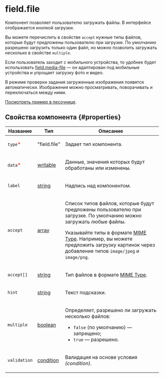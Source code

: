 # field.file

Компонент позволяет пользователю загружать файлы. В интерфейсе отображается кнопкой загрузки.

Вы можете перечислить в свойстве `accept` нужные типы файлов, которые будут предложены пользователю при загрузке. По умолчанию разрешено загрузить только один файл, но можно позволить загружать несколько в свойстве `multiple`.

Если пользователь заходит с мобильного устройства, то удобнее будет использовать [field.media-file](field.media-file.md) — он адаптирован под мобильные устройства и упрощает загрузку фото и видео.

В режиме проверки задания загруженные изображения появятся автоматически. Изображения можно просматривать, поворачивать и переключаться между ними.

[Посмотреть пример в песочнице](https://clck.ru/S667r).

## Свойства компонента {#properties}

| Название                                 | Тип                                                                                    | Описание                                                                                                                                                                                                                                                                                                                                                           |
| ---------------------------------------- | -------------------------------------------------------------------------------------- | ------------------------------------------------------------------------------------------------------------------------------------------------------------------------------------------------------------------------------------------------------------------------------------------------------------------------------------------------------------------ |
| `type`<span style="color: red">\*</span> | "field.file"                                                                           | <p>Задает тип компонента.</p>                                                                                                                                                                                                                                                                                                                                      |
| `data`<span style="color: red">\*</span> | <a class="xref popup-link" href="../concepts/types.dita#types/writable">writable</a>   | <p>Данные, значения которых будут обработаны или изменены.</p>                                                                                                                                                                                                                                                                                                     |
| `label`                                  | <a class="xref popup-link" href="../concepts/types.dita#types/string">string</a>       | <p>Надпись над компонентом.</p>                                                                                                                                                                                                                                                                                                                                    |
| `accept`                                 | <a class="xref popup-link" href="../concepts/types.dita#types/array">array</a>         | <p>Список типов файлов, которые будут предложены пользователю при загрузке. По умолчанию можно загружать любые файлы.</p><p>Указывайте типы в формате <a href="https://developer.mozilla.org/en-US/docs/Web/HTTP/Basics_of_HTTP/MIME_types">MIME Type</a>. Например, вы можете предложить загрузку картинок через добавление типов `image/jpeg` и `image/png`.</p> |
| `accept[]`                               | <a class="xref popup-link" href="../concepts/types.dita#types/string">string</a>       | <p>Тип файлов в формате <a href="https://developer.mozilla.org/en-US/docs/Web/HTTP/Basics_of_HTTP/MIME_types">MIME Type</a>.</p>                                                                                                                                                                                                                                   |
| `hint`                                   | <a class="xref popup-link" href="../concepts/types.dita#types/string">string</a>       | <p>Текст подсказки.</p>                                                                                                                                                                                                                                                                                                                                            |
| `multiple`                               | <a class="xref popup-link" href="../concepts/types.dita#types/boolean">boolean</a>     | <p>Определяет, разрешено ли загружать несколько файлов:</p><ul><li>`false` (по умолчанию) — запрещено;</li><li>`true` — разрешено.</li></ul>                                                                                                                                                                                                                       |
| `validation`                             | <a class="xref popup-link" href="../concepts/types.dita#types/condition">condition</a> | <p>Валидация на основе условия <em>(condition)</em>.</p>                                                                                                                                                                                                                                                                                                           |
